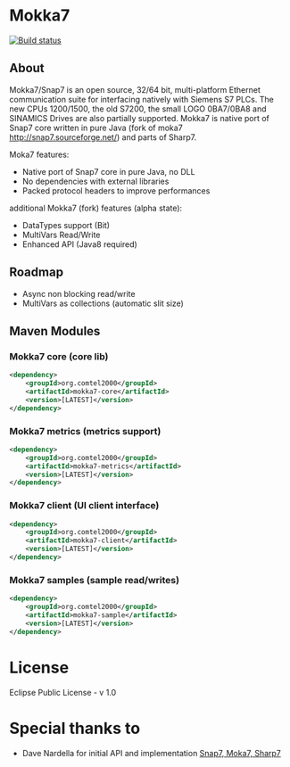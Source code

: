 # Mokka7
[![Build status](https://travis-ci.org/comtel2000/mokka7.svg?branch=master)](https://travis-ci.org/comtel2000/mokka7)

## About
Mokka7/Snap7 is an open source, 32/64 bit, multi-platform Ethernet communication suite for interfacing natively with Siemens S7 PLCs. The new CPUs 1200/1500, the old S7200, the small LOGO 0BA7/0BA8 and SINAMICS Drives are also partially supported.
Mokka7 is native port of Snap7 core written in pure Java (fork of moka7 http://snap7.sourceforge.net/) and parts of Sharp7.

Moka7 features:
* Native port of Snap7 core in pure Java, no DLL
* No dependencies with external libraries
* Packed protocol headers to improve performances

additional Mokka7 (fork) features (alpha state):
* DataTypes support (Bit)
* MultiVars Read/Write
* Enhanced API (Java8 required)

## Roadmap
* Async non blocking read/write
* MultiVars as collections (automatic slit size)

## Maven Modules

### Mokka7 core (core lib)
```xml
<dependency>
    <groupId>org.comtel2000</groupId>
    <artifactId>mokka7-core</artifactId>
    <version>[LATEST]</version>
</dependency>
```

### Mokka7 metrics (metrics support)
```xml
<dependency>
    <groupId>org.comtel2000</groupId>
    <artifactId>mokka7-metrics</artifactId>
    <version>[LATEST]</version>
</dependency>
```

### Mokka7 client (UI client interface)
```xml
<dependency>
    <groupId>org.comtel2000</groupId>
    <artifactId>mokka7-client</artifactId>
    <version>[LATEST]</version>
</dependency>
```

### Mokka7 samples (sample read/writes)
```xml
<dependency>
    <groupId>org.comtel2000</groupId>
    <artifactId>mokka7-sample</artifactId>
    <version>[LATEST]</version>
</dependency>
```

# License
Eclipse Public License - v 1.0

# Special thanks to
* Dave Nardella for initial API and implementation [Snap7, Moka7, Sharp7](http://snap7.sourceforge.net)